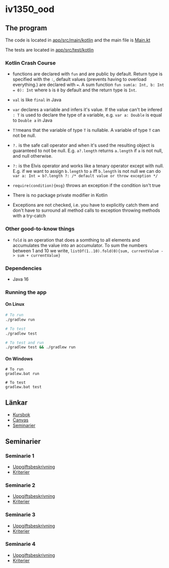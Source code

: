 # iv1350_ood

## The program

The code is located in [app/src/main/kotlin](app/src/main/kotlin) and the main
file is [Main.kt](app/src/main/kotlin/Main.kt)

The tests are located in [app/src/test/kotlin](app/src/main/kotlin)

### Kotlin Crash Course

- functions are declared with `fun` and are public by default. Return type is
    specified with the `:`, default values (prevents having to overload everything.)
    are declared with `=`. A sum function `fun sum(a: Int, b: Int = 0): Int` where
    `b` is `0` by default and the return type is `Int`.

- `val` is like `final` in Java

- `var` declares a variable and infers it's value. If the value can't be infered
    `: T` is used to declare the type of a variable, e.g. `var a: Double` is 
    equal to `Double a` in Java

- `T?`means that the variable of type `T` is nullable. A variable of type `T`
    can not be null.

- `?.` is the safe call operator and when it's used the resulting object is guaranteed
    to not be null. E.g. `a?.length` returns `a.length` if `a` is not null, and
    null otherwise.

- `?:` is the Elvis operator and works like a tenary operator except with null.
    E.g. if we want to assign `b.length` to `a` iff `b.length` is not null we can
    do `var a: Int = b?.length ?: /* default value or throw exception */`

- `require(condition){msg}` throws an exception if the condition isn't true

- There is no package private modifier in Kotlin

- Exceptions are not checked, i.e. you have to explicitly catch them and don't have to
    surround all method calls to exception throwing methods with a try-catch

### Other good-to-know things

- `fold` is an operation that does a somthing to all elements and accumulates
    the value into an accumulator. To sum the numbers between 1 and 10 we write,
    `listOf(1..10).fold(0){sum, currentValue -> sum + currentValue}`


### Dependencies

- Java 16

### Running the app

#### On Linux

```sh
# To run
./gradlew run

# To test
./gradlew test

# To test and run 
./gradlew test && ./gradlew run
```

#### On Windows

```
# To run
gradlew.bat run

# To test
gradlew.bat test
```

## Länkar

- [Kursbok](https://leiflindback.se/iv1350/object-oriented-development.pdf)
- [Canvas](https://canvas.kth.se/courses/31178)
- [Seminarier](https://canvas.kth.se/courses/31178/pages/seminar-tasks)

## Seminarier

### Seminarie 1

- [Uppgiftsbeskrivning](https://canvas.kth.se/courses/31178/files/5271371/download?wrap=1)
- [Kriterier](https://canvas.kth.se/courses/31178/files/5235478/download?wrap=1)

### Seminarie 2

- [Uppgiftsbeskrivning](https://canvas.kth.se/courses/31178/files/5271372/download?wrap=1)
- [Kriterier](https://canvas.kth.se/courses/31178/files/5235479/download?wrap=1)

### Seminarie 3

- [Uppgiftsbeskrivning](https://canvas.kth.se/courses/31178/files/5271373/download?wrap=1)
- [Kriterier](https://canvas.kth.se/courses/31178/files/5235476/download?wrap=1)

### Seminarie 4

- [Uppgiftsbeskrivning](https://canvas.kth.se/courses/31178/files/5271374/download?wrap=1)
- [Kriterier](https://canvas.kth.se/courses/31178/files/5235477/download?wrap=1)
